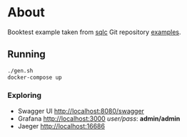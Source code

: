 # About

Booktest example taken from [sqlc][sqlc] Git repository [examples][sqlc-git].

[sqlc]: https://sqlc.dev
[sqlc-git]: https://github.com/sqlc-dev/sqlc/tree/main/examples/booktest

## Running

```sh
./gen.sh
docker-compose up
```

### Exploring

- Swagger UI [http://localhost:8080/swagger](http://localhost:8080/swagger)
- Grafana [http://localhost:3000](http://localhost:3000/d/7_VGtoLma/go-grpc1?orgId=1&refresh=10s&from=now-5m&to=now) *user/pass*: **admin/admin**
- Jaeger [http://localhost:16686](http://localhost:16686)

